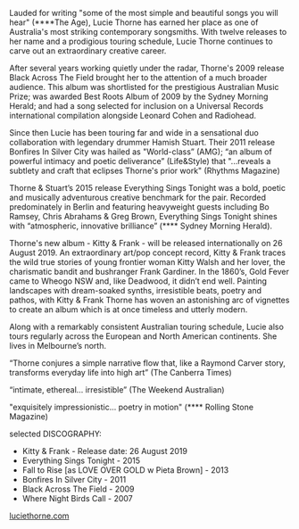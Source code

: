 Lauded for writing "some of the most simple and beautiful songs you will hear" (****The Age), Lucie Thorne has earned her place as one of Australia's most striking contemporary songsmiths. With twelve releases to her name and a prodigious touring schedule, Lucie Thorne continues to carve out an extraordinary creative career.

After several years working quietly under the radar, Thorne's 2009 release Black Across The Field brought her to the attention of a much broader audience. This album was shortlisted for the prestigious Australian Music Prize; was awarded Best Roots Album of 2009 by the Sydney Morning Herald; and had a song selected for inclusion on a Universal Records international compilation alongside Leonard Cohen and Radiohead.

Since then Lucie has been touring far and wide in a sensational duo collaboration with legendary drummer Hamish Stuart. Their 2011 release Bonfires In Silver City was hailed as "World-class” (AMG); “an album of powerful intimacy and poetic deliverance” (Life&Style) that "...reveals a subtlety and craft that eclipses Thorne's prior work" (Rhythms Magazine)

Thorne & Stuart’s 2015 release Everything Sings Tonight was a bold, poetic and musically adventurous creative benchmark for the pair. Recorded predominately in Berlin and featuring heavyweight guests including Bo Ramsey, Chris Abrahams & Greg Brown, Everything Sings Tonight shines with “atmospheric, innovative brilliance” (**** Sydney Morning Herald).

Thorne's new album - Kitty & Frank - will be released internationally on 26 August 2019.  An extraordinary art/pop concept record, Kitty & Frank traces the wild true stories of young frontier woman Kitty Walsh and her lover, the charismatic bandit and bushranger Frank Gardiner. In the 1860’s, Gold Fever came to  Wheogo NSW and, like Deadwood, it didn’t end well. Painting landscapes with dream-soaked synths, irresistible beats, poetry and pathos, with Kitty & Frank Thorne has woven an astonishing arc of vignettes to create an album which is at once timeless and utterly modern.

Along with a remarkably consistent Australian touring schedule, Lucie also tours regularly across the European and North American continents. She lives in Melbourne’s north.

“Thorne conjures a simple narrative flow that, like a Raymond Carver story, transforms everyday life into high art” (The Canberra Times)

“intimate, ethereal… irresistible” (The Weekend Australian)

"exquisitely impressionistic... poetry in motion" (**** Rolling Stone Magazine)

selected DISCOGRAPHY:

- Kitty & Frank - Release date: 26 August 2019
- Everything Sings Tonight - 2015
- Fall to Rise [as LOVE OVER GOLD w Pieta Brown] - 2013
- Bonfires In Silver City - 2011
- Black Across The Field - 2009
- Where Night Birds Call - 2007

[luciethorne.com](http://luciethorne.com)
